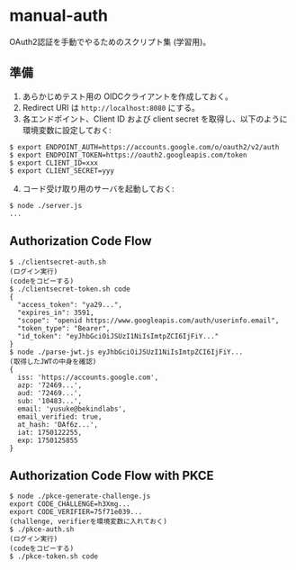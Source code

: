 # manual-auth

OAuth2認証を手動でやるためのスクリプト集 (学習用)。

## 準備

1. あらかじめテスト用の OIDCクライアントを作成しておく。
2. Redirect URI は `http://localhost:8080` にする。 
3. 各エンドポイント、Client ID および client secret を取得し、以下のように環境変数に設定しておく:
```shell
$ export ENDPOINT_AUTH=https://accounts.google.com/o/oauth2/v2/auth
$ export ENDPOINT_TOKEN=https://oauth2.googleapis.com/token
$ export CLIENT_ID=xxx
$ export CLIENT_SECRET=yyy
```
4. コード受け取り用のサーバを起動しておく:
```shell
$ node ./server.js
...
```

## Authorization Code Flow

```shell
$ ./clientsecret-auth.sh
(ログイン実行)
(codeをコピーする)
$ ./clientsecret-token.sh code
{
  "access_token": "ya29...",
  "expires_in": 3591,
  "scope": "openid https://www.googleapis.com/auth/userinfo.email",
  "token_type": "Bearer",
  "id_token": "eyJhbGciOiJSUzI1NiIsImtpZCI6IjFiY..."
}
$ node ./parse-jwt.js eyJhbGciOiJSUzI1NiIsImtpZCI6IjFiY...
(取得したJWTの中身を確認)
{
  iss: 'https://accounts.google.com',
  azp: '72469...',
  aud: '72469...',
  sub: '10483...',
  email: 'yusuke@bekindlabs',
  email_verified: true,
  at_hash: 'DAf6z...',
  iat: 1750122255,
  exp: 1750125855
}
```

## Authorization Code Flow with PKCE

```shell
$ node ./pkce-generate-challenge.js
export CODE_CHALLENGE=h3Xmg...
export CODE_VERIFIER=75f71e039...
(challenge, verifierを環境変数に入れておく)
$ ./pkce-auth.sh
(ログイン実行)
(codeをコピーする)
$ ./pkce-token.sh code
```
